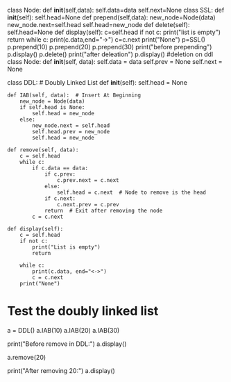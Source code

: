 class Node:
    def __init__(self,data):
        self.data=data
        self.next=None
class SSL:
    def __init__(self):
        self.head=None
    def prepend(self,data):
        new_node=Node(data)
        new_node.next=self.head
        self.head=new_node
    def delete(self):
        self.head=None
    def display(self):
        c=self.head
        if not c:
            print("list is empty")
            return
        while c:
            print(c.data,end="->")
            c=c.next
        print("None")
p=SSL()
p.prepend(10)
p.prepend(20)
p.prepend(30)
print("before prepending")
p.display()
p.delete()
print("after deleation")
p.display()
    #deletion on ddl
    class Node:
    def __init__(self, data):
        self.data = data
        self.prev = None
        self.next = None

class DDL:  # Doubly Linked List
    def __init__(self):
        self.head = None

    def IAB(self, data):  # Insert At Beginning
        new_node = Node(data)
        if self.head is None:
            self.head = new_node
        else:
            new_node.next = self.head
            self.head.prev = new_node
            self.head = new_node

    def remove(self, data):
        c = self.head
        while c:
            if c.data == data:
                if c.prev:
                    c.prev.next = c.next
                else:
                    self.head = c.next  # Node to remove is the head
                if c.next:
                    c.next.prev = c.prev
                return  # Exit after removing the node
            c = c.next

    def display(self):
        c = self.head
        if not c:
            print("List is empty")
            return

        while c:
            print(c.data, end="<->")
            c = c.next
        print("None")

# Test the doubly linked list
a = DDL()
a.IAB(10)
a.IAB(20)
a.IAB(30)

print("Before remove in DDL:")
a.display()

a.remove(20)

print("After removing 20:")
a.display()






